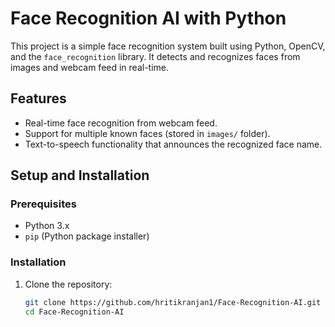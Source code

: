 # Face Recognition AI with Python

This project is a simple face recognition system built using Python, OpenCV, and the `face_recognition` library. It detects and recognizes faces from images and webcam feed in real-time.

## Features
- Real-time face recognition from webcam feed.
- Support for multiple known faces (stored in `images/` folder).
- Text-to-speech functionality that announces the recognized face name.

## Setup and Installation

### Prerequisites
- Python 3.x
- `pip` (Python package installer)

### Installation

1. Clone the repository:
   ```bash
   git clone https://github.com/hritikranjan1/Face-Recognition-AI.git
   cd Face-Recognition-AI
